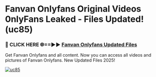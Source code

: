 # Fanvan Onlyfans Original Videos 0nlyFans Leaked - Files Updated! (uc85)

<h3>🔴 CLICK HERE 🌐==►► <a href="https://tinyurl.com/2m67pmp6" rel="nofollow">Fanvan Onlyfans Updated Files</a></h3>

Get Fanvan Onlyfans and all content. Now you can access all videos and pictures of Fanvan Onlyfans. New Updated Files 2025!

[![uc85](https://i.imgur.com/H4QAA4z.gif)](https://tinyurl.com/2m67pmp6)